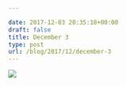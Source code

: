 ```yaml
---

date: 2017-12-03 20:35:18+00:00
draft: false
title: December 3
type: post
url: /blog/2017/12/december-3
---
```




  
   ![](/images/2017-12-03-201712december-3/IMG_3103.jpg)

  


